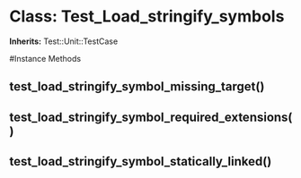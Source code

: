 # Class: Test_Load_stringify_symbols
**Inherits:** Test::Unit::TestCase
    




#Instance Methods
## test_load_stringify_symbol_missing_target() [](#method-i-test_load_stringify_symbol_missing_target)

## test_load_stringify_symbol_required_extensions() [](#method-i-test_load_stringify_symbol_required_extensions)

## test_load_stringify_symbol_statically_linked() [](#method-i-test_load_stringify_symbol_statically_linked)

